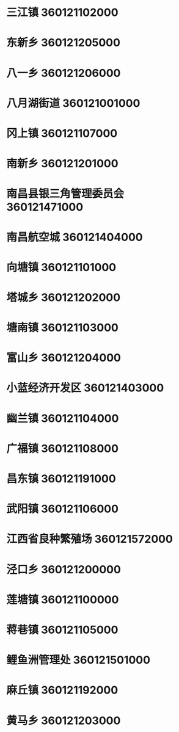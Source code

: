 # 三江镇 360121102000
# 东新乡 360121205000
# 八一乡 360121206000
# 八月湖街道 360121001000
# 冈上镇 360121107000
# 南新乡 360121201000
# 南昌县银三角管理委员会 360121471000
# 南昌航空城 360121404000
# 向塘镇 360121101000
# 塔城乡 360121202000
# 塘南镇 360121103000
# 富山乡 360121204000
# 小蓝经济开发区 360121403000
# 幽兰镇 360121104000
# 广福镇 360121108000
# 昌东镇 360121191000
# 武阳镇 360121106000
# 江西省良种繁殖场 360121572000
# 泾口乡 360121200000
# 莲塘镇 360121100000
# 蒋巷镇 360121105000
# 鲤鱼洲管理处 360121501000
# 麻丘镇 360121192000
# 黄马乡 360121203000
